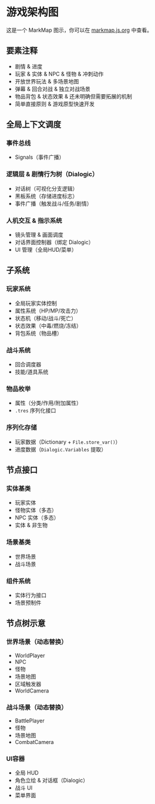 # 游戏架构图

这是一个 MarkMap 图示，你可以在 [markmap.js.org](https://markmap.js.org/) 中查看。

## 要素注释
- 剧情 & 进度
- 玩家 & 实体 & NPC & 怪物 & 冲刺动作
- 开放世界玩法 & 多场景地图
- 弹幕 & 回合对战 & 独立对战场景
- 物品背包 & 状态效果 & 还未明确但需要拓展的机制
- 简单直接原则 & 游戏原型快速开发

## 全局上下文调度
### 事件总线
- Signals（事件广播）
### 逻辑层 & 剧情行为树（Dialogic）
- 对话树（可视化分支逻辑）
- 黑板系统（存储进度标志）
- 事件广播（触发战斗/任务/剧情）
### 人机交互 & 指示系统
- 镜头管理 & 画面调度
- 对话界面控制器（绑定 Dialogic）
- UI 管理（全局HUD/菜单）

## 子系统
### 玩家系统
- 全局玩家实体控制
- 属性系统（HP/MP/攻击力）
- 状态机（移动/战斗/死亡）
- 状态效果（中毒/燃烧/冻结）
- 背包系统（物品槽）
### 战斗系统
- 回合调度器
- 技能/道具系统
### 物品枚举
- 属性（分类/作用/附加属性）
- `.tres` 序列化接口
### 序列化存储
- 玩家数据（Dictionary + `File.store_var()`）
- 进度数据（`Dialogic.Variables` 提取）

## 节点接口
### 实体基类
- 玩家实体
- 怪物实体（多态）
- NPC 实体（多态）
- 实体 & 非生物
### 场景基类
- 世界场景
- 战斗场景
### 组件系统
- 实体行为接口
- 场景预制件

## 节点树示意
### 世界场景（动态替换）
- WorldPlayer
- NPC
- 怪物
- 场景地图
- 区域触发器
- WorldCamera
### 战斗场景（动态替换）
- BattlePlayer
- 怪物
- 场景地图
- CombatCamera
### UI容器
- 全局 HUD
- 角色立绘 & 对话框（Dialogic）
- 战斗 UI
- 菜单界面
